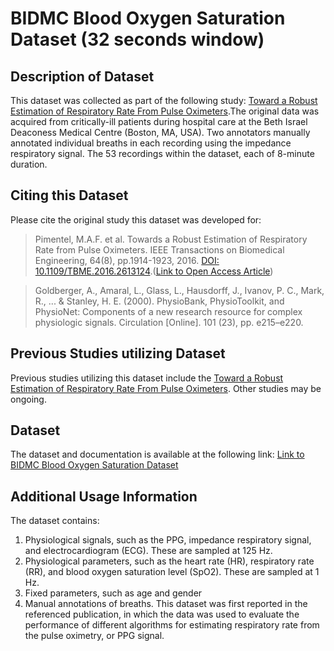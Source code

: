 # BIDMC Blood Oxygen Saturation Dataset (32 seconds window)

## Description of Dataset
This dataset was collected as part of the following study: [Toward a Robust Estimation of Respiratory Rate From Pulse Oximeters](https://ieeexplore.ieee.org/document/7748483).The original data was acquired from critically-ill patients during hospital care at the Beth Israel Deaconess Medical Centre (Boston, MA, USA). Two annotators manually annotated individual breaths in each recording using the impedance respiratory signal. The 53 recordings within the dataset, each of 8-minute duration.

## Citing this Dataset
Please cite the original study this dataset was developed for:

> Pimentel, M.A.F. et al. Towards a Robust Estimation of Respiratory Rate from Pulse Oximeters. IEEE Transactions on Biomedical Engineering, 64(8), pp.1914-1923, 2016. [DOI: 10.1109/TBME.2016.2613124](http://doi.org/10.1109/TBME.2016.2613124).([Link to Open Access Article](https://ieeexplore.ieee.org/document/7748483))

> Goldberger, A., Amaral, L., Glass, L., Hausdorff, J., Ivanov, P. C., Mark, R., ... & Stanley, H. E. (2000). PhysioBank, PhysioToolkit, and PhysioNet: Components of a new research resource for complex physiologic signals. Circulation [Online]. 101 (23), pp. e215–e220.

## Previous Studies utilizing Dataset

Previous studies utilizing this dataset include the [Toward a Robust Estimation of Respiratory Rate From Pulse Oximeters](https://ieeexplore.ieee.org/document/7748483). Other studies may be ongoing.


## Dataset

The dataset and documentation is available at the following link: [Link to BIDMC Blood Oxygen Saturation Dataset](https://physionet.org/content/bidmc/1.0.0/)

## Additional Usage Information
The dataset contains:
1. Physiological signals, such as the PPG, impedance respiratory signal, and electrocardiogram (ECG). These are sampled at 125 Hz.
2. Physiological parameters, such as the heart rate (HR), respiratory rate (RR), and blood oxygen saturation level (SpO2). These are sampled at 1 Hz.
3. Fixed parameters, such as age and gender
4. Manual annotations of breaths.
This dataset was first reported in the referenced publication, in which the data was used to evaluate the performance of different algorithms for estimating respiratory rate from the pulse oximetry, or PPG signal.
